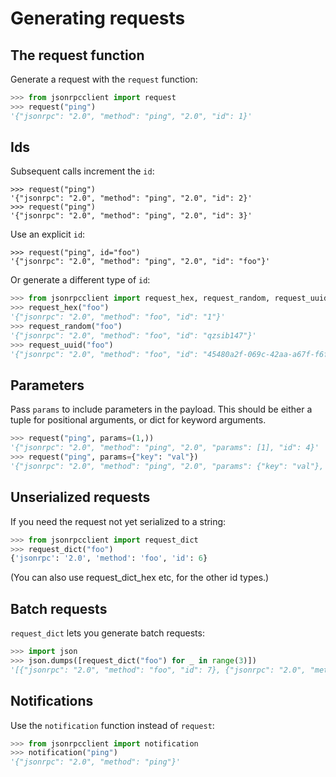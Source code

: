 # Generating requests

## The request function

Generate a request with the `request` function:

```python
>>> from jsonrpcclient import request
>>> request("ping")
'{"jsonrpc": "2.0", "method": "ping", "2.0", "id": 1}'
```

## Ids

Subsequent calls increment the `id`:
```
>>> request("ping")
'{"jsonrpc": "2.0", "method": "ping", "2.0", "id": 2}'
>>> request("ping")
'{"jsonrpc": "2.0", "method": "ping", "2.0", "id": 3}'
```

Use an explicit `id`:
```
>>> request("ping", id="foo")
'{"jsonrpc": "2.0", "method": "ping", "2.0", "id": "foo"}'
```

Or generate a different type of `id`:
```python
>>> from jsonrpcclient import request_hex, request_random, request_uuid
>>> request_hex("foo")
'{"jsonrpc": "2.0", "method": "foo", "id": "1"}'
>>> request_random("foo")
'{"jsonrpc": "2.0", "method": "foo", "id": "qzsib147"}'
>>> request_uuid("foo")
'{"jsonrpc": "2.0", "method": "foo", "id": "45480a2f-069c-42aa-a67f-f6fdd83d6026"}'
```

## Parameters

Pass `params` to include parameters in the payload. This should be either a
tuple for positional arguments, or dict for keyword arguments.

```python
>>> request("ping", params=(1,))
'{"jsonrpc": "2.0", "method": "ping", "2.0", "params": [1], "id": 4}'
>>> request("ping", params={"key": "val"})
'{"jsonrpc": "2.0", "method": "ping", "2.0", "params": {"key": "val"}, "id": 5}'
```

## Unserialized requests

If you need the request not yet serialized to a string:
```python
>>> from jsonrpcclient import request_dict
>>> request_dict("foo")
{'jsonrpc': '2.0', 'method': 'foo', 'id': 6}
```

(You can also use request_dict_hex etc, for the other id types.)

## Batch requests

`request_dict` lets you generate batch requests:
```python
>>> import json
>>> json.dumps([request_dict("foo") for _ in range(3)])
'[{"jsonrpc": "2.0", "method": "foo", "id": 7}, {"jsonrpc": "2.0", "method": "foo", "id": 8}, {"jsonrpc": "2.0", "method": "foo", "id": 9}]'
```

## Notifications

Use the `notification` function instead of `request`:
```python
>>> from jsonrpcclient import notification
>>> notification("ping")
'{"jsonrpc": "2.0", "method": "ping"}'
```
